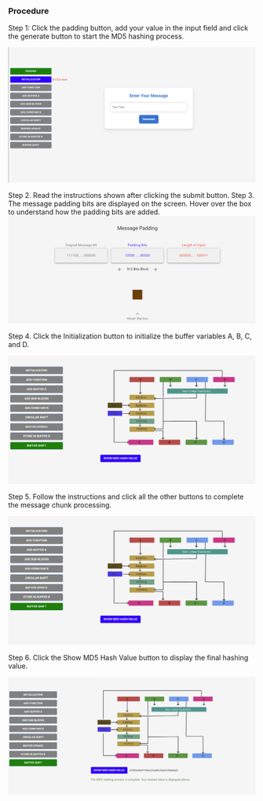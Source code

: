 ### Procedure

Step 1: Click the padding button, add your value in the input field and click the generate button to start the MD5 hashing process.
<div><img src="./images/input.png"></div>

Step 2. Read the instructions shown after clicking the submit button.
Step 3. The message padding bits are displayed on the screen. Hover over the box to understand how the padding bits are added.
   <img src="./images/padding.png"><div></div>


Step 4. Click the Initialization button to initialize the buffer variables A, B, C, and D.
<div><img src="./images/buttons.png"></div>

Step 5. Follow the instructions and click all the other buttons to complete the message chunk processing.
<div><img src="./images/buttons.png"></div>

Step 6. Click the Show MD5 Hash Value button to display the final hashing value.
<div><img src="./images/final.png"></div>
